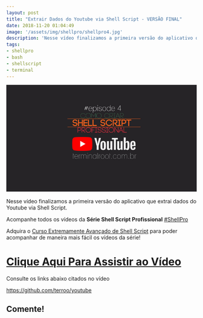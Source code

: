 ```yaml
---
layout: post
title: "Extrair Dados do Youtube via Shell Script - VERSÃO FINAL"
date: 2018-11-20 01:04:49
image: '/assets/img/shellpro/shellpro4.jpg'
description: 'Nesse vídeo finalizamos a primeira versão do aplicativo que extrai dados do Youtube via Shell Script.'
tags:
- shellpro
- bash
- shellscript
- terminal
---
```


![Extrair Dados do Youtube via Shell Script - VERSÃO FINAL](/assets/img/shellpro/shellpro4.jpg "Extrair Dados do Youtube via Shell Script - VERSÃO FINAL")

Nesse vídeo finalizamos a primeira versão do aplicativo que extrai dados do Youtube via Shell Script.

Acompanhe todos os vídeos da **Série Shell Script Profissional** [#ShellPro](http://bit.ly/shell-pro-root)

Adquira o [Curso Extremamente Avançado de Shell Script](http://terminalroot.com.br/shell) para poder acompanhar de maneira mais fácil os vídeos da série!

# [Clique Aqui Para Assistir ao Vídeo](https://youtu.be/8xwk2-j8lw8)

Consulte os links abaixo citados no vídeo

<https://github.com/terroo/youtube>


## Comente!

<script async src="https://pagead2.googlesyndication.com/pagead/js/adsbygoogle.js"></script>

<!-- Informat -->
<ins class="adsbygoogle"
 style="display:block"
 data-ad-client="ca-pub-2838251107855362"
 data-ad-slot="2327980059"
 data-ad-format="auto"
 data-full-width-responsive="true"></ins>

<script>
(adsbygoogle = window.adsbygoogle || []).push({});
</script>



